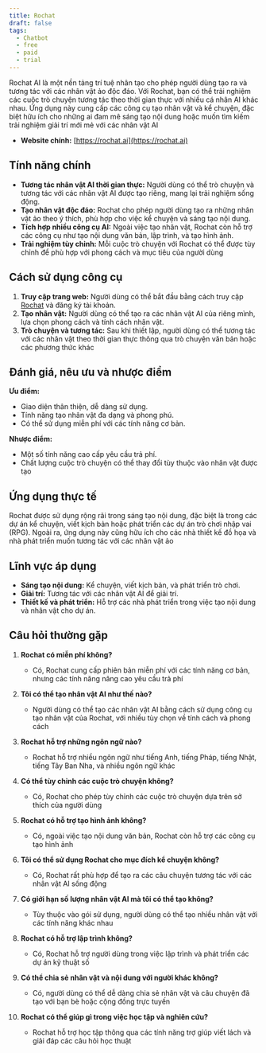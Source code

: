 ```yaml
---
title: Rochat
draft: false
tags:
  - Chatbot
  - free
  - paid
  - trial
---
```

Rochat AI là một nền tảng trí tuệ nhân tạo cho phép người dùng tạo ra và tương tác với các nhân vật ảo độc đáo. Với Rochat, bạn có thể trải nghiệm các cuộc trò chuyện tương tác theo thời gian thực với nhiều cá nhân AI khác nhau. Ứng dụng này cung cấp các công cụ tạo nhân vật và kể chuyện, đặc biệt hữu ích cho những ai đam mê sáng tạo nội dung hoặc muốn tìm kiếm trải nghiệm giải trí mới mẻ với các nhân vật AI​

- **Website chính:** [https://rochat.ai](https://rochat.ai)

## Tính năng chính

- **Tương tác nhân vật AI thời gian thực:** Người dùng có thể trò chuyện và tương tác với các nhân vật AI được tạo riêng, mang lại trải nghiệm sống động.
- **Tạo nhân vật độc đáo:** Rochat cho phép người dùng tạo ra những nhân vật ảo theo ý thích, phù hợp cho việc kể chuyện và sáng tạo nội dung.
- **Tích hợp nhiều công cụ AI:** Ngoài việc tạo nhân vật, Rochat còn hỗ trợ các công cụ như tạo nội dung văn bản, lập trình, và tạo hình ảnh.
- **Trải nghiệm tùy chỉnh:** Mỗi cuộc trò chuyện với Rochat có thể được tùy chỉnh để phù hợp với phong cách và mục tiêu của người dùng​

## Cách sử dụng công cụ

1. **Truy cập trang web:** Người dùng có thể bắt đầu bằng cách truy cập [Rochat](https://rochat.ai) và đăng ký tài khoản.
2. **Tạo nhân vật:** Người dùng có thể tạo ra các nhân vật AI của riêng mình, lựa chọn phong cách và tính cách nhân vật.
3. **Trò chuyện và tương tác:** Sau khi thiết lập, người dùng có thể tương tác với các nhân vật theo thời gian thực thông qua trò chuyện văn bản hoặc các phương thức khác​
 
## Đánh giá, nêu ưu và nhược điểm

**Ưu điểm:**

- Giao diện thân thiện, dễ dàng sử dụng.
- Tính năng tạo nhân vật đa dạng và phong phú.
- Có thể sử dụng miễn phí với các tính năng cơ bản.

**Nhược điểm:**

- Một số tính năng cao cấp yêu cầu trả phí.
- Chất lượng cuộc trò chuyện có thể thay đổi tùy thuộc vào nhân vật được tạo​

## Ứng dụng thực tế

Rochat được sử dụng rộng rãi trong sáng tạo nội dung, đặc biệt là trong các dự án kể chuyện, viết kịch bản hoặc phát triển các dự án trò chơi nhập vai (RPG). Ngoài ra, ứng dụng này cũng hữu ích cho các nhà thiết kế đồ họa và nhà phát triển muốn tương tác với các nhân vật ảo​

## Lĩnh vực áp dụng

- **Sáng tạo nội dung:** Kể chuyện, viết kịch bản, và phát triển trò chơi.
- **Giải trí:** Tương tác với các nhân vật AI để giải trí.
- **Thiết kế và phát triển:** Hỗ trợ các nhà phát triển trong việc tạo nội dung và nhân vật cho dự án.

## Câu hỏi thường gặp

1. **Rochat có miễn phí không?**
    
    - Có, Rochat cung cấp phiên bản miễn phí với các tính năng cơ bản, nhưng các tính năng nâng cao yêu cầu trả phí​
2. **Tôi có thể tạo nhân vật AI như thế nào?**
    
    - Người dùng có thể tạo các nhân vật AI bằng cách sử dụng công cụ tạo nhân vật của Rochat, với nhiều tùy chọn về tính cách và phong cách​
3. **Rochat hỗ trợ những ngôn ngữ nào?**
    
    - Rochat hỗ trợ nhiều ngôn ngữ như tiếng Anh, tiếng Pháp, tiếng Nhật, tiếng Tây Ban Nha, và nhiều ngôn ngữ khác​
4. **Có thể tùy chỉnh các cuộc trò chuyện không?**
    
    - Có, Rochat cho phép tùy chỉnh các cuộc trò chuyện dựa trên sở thích của người dùng​
5. **Rochat có hỗ trợ tạo hình ảnh không?**
    
    - Có, ngoài việc tạo nội dung văn bản, Rochat còn hỗ trợ các công cụ tạo hình ảnh​
6. **Tôi có thể sử dụng Rochat cho mục đích kể chuyện không?**
    
    - Có, Rochat rất phù hợp để tạo ra các câu chuyện tương tác với các nhân vật AI sống động​

7. **Có giới hạn số lượng nhân vật AI mà tôi có thể tạo không?**
    
    - Tùy thuộc vào gói sử dụng, người dùng có thể tạo nhiều nhân vật với các tính năng khác nhau​
8. **Rochat có hỗ trợ lập trình không?**
    
    - Có, Rochat hỗ trợ người dùng trong việc lập trình và phát triển các dự án kỹ thuật số​
9. **Có thể chia sẻ nhân vật và nội dung với người khác không?**
    
    - Có, người dùng có thể dễ dàng chia sẻ nhân vật và câu chuyện đã tạo với bạn bè hoặc cộng đồng trực tuyến​
10. **Rochat có thể giúp gì trong việc học tập và nghiên cứu?**
    
    - Rochat hỗ trợ học tập thông qua các tính năng trợ giúp viết lách và giải đáp các câu hỏi học thuật​